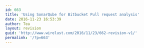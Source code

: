 ```yaml
---
id: 663
title: 'Using SonarQube for Bitbucket Pull request analysis'
date: 2016-11-23 16:53:39
author: Tea
layout: revision
guid: 'http://www.wirelust.com/2016/11/23/662-revision-v1/'
permalink: '/?p=663'
---
```


